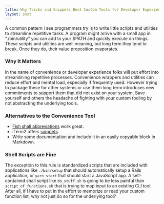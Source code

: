 ```yaml
---
title: Why Tricks and Snippets Beat Custom Tools for Developer Experience
layout: post
---
```

A common pattern I see programmers try is to write little scripts and utilities to streamline repetitive tasks. A program might arrive with a small app in “./bin/utility” you can add to your $PATH and quickly execute on things. These scripts and utilities are well meaning, but long term they tend to break. Once they do, their value proposition evaporates.

### Why It Matters
In the name of convenience or developer experience folks will put effort into streamlining repetitive processes. Convenience wrappers and utilities can reduce effort and mental load, especially if frequently used. However trying to package these for other systems or use them long term introduces new commitments to support them that did not exist on your system. Save yourself and others the headache of fighting with your custom tooling by not abstracting the underlying tools.

### Alternatives to the Convenience Tool
* [Fish shall abbreviations](https://fishshell.com/docs/current/cmds/abbr.html) work great.
* iTerm2 offers [snippets](https://iterm2.com/documentation-one-page.html).
* Write some documentation and include it in an easily copyable block in Markdown.

### Shell Scripts are Fine
The exception to this rule is standardized scripts that are included with applications like `./bin/setup` that should automatically setup a Rails application, or `yarn start` that should start a JavaScript app. A self-contained shall script like `do_stuff.sh` is going to be less painful than `script_of_functions.sh` that is trying to map input to an existing CLI tool. After all, if I have to put in the effort to memorize or read your custom function list, why not just do so for the underlying tool?
